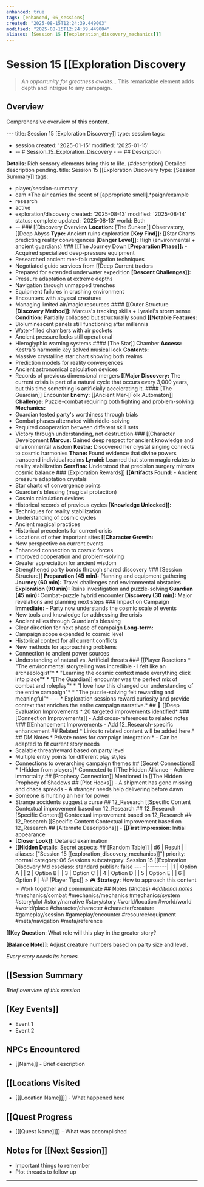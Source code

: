 ```yaml
---
enhanced: true
tags: [enhanced, 06_sessions]
created: "2025-08-15T12:24:39.449003"
modified: "2025-08-15T12:24:39.449004"
aliases: [Session 15 [[exploration_discovery_mechanics]]]
---
```


# Session 15 [[Exploration Discovery

> *An opportunity for greatness awaits...* This remarkable element adds depth and intrigue to any campaign.

## Overview

Comprehensive overview of this content.

--- title: Session 15 [Exploration Discovery]]
type: session
tags:
- session created: '2025-01-15'
modified: '2025-01-15'
- -- # Session_15_Exploration_Discovery - -- ## Description

**Details**: Rich sensory elements bring this to life. {#description} Detailed description pending.
title: Session 15 [[Exploration Discovery
type: [Session Summary]]
tags:
- player/session-summary
- cam
*The air carries the scent of [appropriate smell].*paign/example
- research
- active
- exploration/discovery created: '2025-08-13'
modified: '2025-08-14'
status: complete
updated: '2025-08-13'
world: Both
- -- ### [[Discovery Overview **Location:** [The Sunken]] Observatory, [[Deep Abyss **Type:** Ancient ruins exploration **[Key Find]]:** [[Star Charts predicting reality convergences **[Danger Level]]:** High (environmental + ancient guardians) ### [[The Journey Down **[Preparation Phase]]:** - Acquired specialized deep-pressure equipment
- Researched ancient mer-folk navigation techniques
- Negotiated guide services from [[Deep Current traders
- Prepared for extended underwater expedition **[Descent Challenges]]:**
- Pressure adaptation at extreme depths
- Navigation through unmapped trenches
- Equipment failures in crushing environment
- Encounters with abyssal creatures
- Managing limited air/magic resources #### [[Outer Structure **[Discovery Method]]:** Marcus's tracking skills + Lyralei's storm sense
**Condition:** Partially collapsed but structurally sound
**[[Notable Features:**
- Bioluminescent panels still functioning after millennia
- Water-filled chambers with air pockets
- Ancient pressure locks still operational
- Hieroglyphic warning systems #### [The Star]] Chamber **Access:** Kestra's harmonic key solved musical lock
**Contents:**
- Massive crystalline star chart showing both realms
- Prediction models for reality convergences
- Ancient astronomical calculation devices
- Records of previous dimensional mergers **[[Major Discovery:** The current crisis is part of a natural cycle that occurs every 3,000 years, but this time something is artificially accelerating it. #### [The Guardian]] Encounter **Enemy:** [[Ancient Mer-[Folk Automaton]] **Challenge:** Puzzle-combat requiring both fighting and problem-solving **Mechanics:**
- Guardian tested party's worthiness through trials
- Combat phases alternated with riddle-solving
- Required cooperation between different skill sets
- Victory through understanding, not destruction ### [[Character Development **Marcus:** Gained deep respect for ancient knowledge and environmental wisdom **Kestra:** Discovered her crystal singing connects to cosmic harmonies
**Thane:** Found evidence that divine powers transcend individual realms
**Lyralei:** Learned that storm magic relates to reality stabilization
**Serafina:** Understood that precision surgery mirrors cosmic balance ### [Exploration Rewards]] **[[Artifacts Found:** - Ancient pressure adaptation crystals
- Star charts of convergence points
- Guardian's blessing (magical protection)
- Cosmic calculation devices
- Historical records of previous cycles **[Knowledge Unlocked]]:**
- Techniques for reality stabilization
- Understanding of cosmic cycles
- Ancient magical practices
- Historical precedents for current crisis
- Locations of other important sites **[[Character Growth:**
- New perspective on current events
- Enhanced connection to cosmic forces
- Improved cooperation and problem-solving
- Greater appreciation for ancient wisdom
- Strengthened party bonds through shared discovery ### [Session Structure]] **Preparation (45 min):** Planning and equipment gathering **Journey (60 min):** Travel challenges and environmental obstacles **Exploration (90 min):** Ruins investigation and puzzle-solving **Guardian (45 min):** Combat-puzzle hybrid encounter **Discovery (30 min):** Major revelations and planning next steps ### Impact on Campaign **Immediate:** - Party now understands the cosmic scale of events
- New tools and knowledge for addressing the crisis
- Ancient allies through Guardian's blessing
- Clear direction for next phase of campaign **Long-term:**
- Campaign scope expanded to cosmic level
- Historical context for all current conflicts
- New methods for approaching problems
- Connection to ancient power sources
- Understanding of natural vs. Artificial threats ### [[Player Reactions * "The environmental storytelling was incredible - I felt like an archaeologist"* * "Learning the cosmic context made everything click into place"* * "[The Guardian]] encounter was the perfect mix of combat and roleplay"* * "I love how this changed our understanding of the entire campaign"* * "The puzzle-solving felt rewarding and meaningful"* - -- * Exploration sessions reward curiosity and provide context that enriches the entire campaign narrative.* ## 🔧 [[Deep Evaluation Improvements * 20 targeted improvements identified* ### [Connection Improvements]] - Add cross-references to related notes ### [[Enhancement Improvements - Add 12_Research-specific enhancement ## Related * Links to related content will be added here.* ## DM Notes * Private notes for campaign integration:* - Can be adapted to fit current story needs
- Scalable threat/reward based on party level
- Multiple entry points for different play styles
- Connections to overarching campaign themes ## [Secret Connections]] * [Hidden from players]* Connected to [[The Hidden Alliance - Achieve immortality ## [Prophecy Connection]] Mentioned in [[The Hidden Prophecy of Shadows ## [Plot Hooks]] - A shipment has gone missing and chaos spreads - A stranger needs help delivering before dawn
- Someone is hunting an heir for power
- Strange accidents suggest a curse ## 12_Research [[Specific Content Contextual improvement based on 12_Research ## 12_Research [Specific Content]] Contextual improvement based on 12_Research ## 12_Research [[Specific Content Contextual improvement based on 12_Research ## [Alternate Descriptions]] - **[[First Impression**: Initial appearance
- **[Closer Look]]**: Detailed examination
- **[[Hidden Details**: Secret aspects ## [Random Table]] | d6 | Result |
| aliases: ["Session 15 [[exploration_discovery_mechanics]]"]
priority: normal
category: 06 Sessions
subcategory: Session 15 [[Exploration Discovery.Md
cssclass: standard
publish: false --- -|--------|
| 1 | Option A |
| 2 | Option B |
| 3 | Option C |
| 4 | Option D |
| 5 | Option E |
| 6 | Option F | ## [Player Tips]] > 🎮 **Strategy**: How to approach this content > Work together and communicate ## Notes {#notes} *Additional notes* #mechanics/combat
#mechanics/mechanics
#mechanics/system
#story/plot
#story/narrative
#story/story
#world/location
#world/world
#world/place
#character/character
#character/creature
#gameplay/session
#gameplay/encounter
#resource/equipment
#meta/navigation
#meta/reference

**[[Key Question**: What role will this play in the greater story?

**[Balance Note]]**: Adjust creature numbers based on party size and level.

*Every story needs its heroes.*
## [[Session Summary
*Brief overview of this session*

## [Key Events]]
- Event 1
- Event 2

## NPCs Encountered
- [[Name]] - Brief description

## [[Locations Visited
- [[[Location Name]]]] - What happened here

## [[Quest Progress
- [[[Quest Name]]]] - What was accomplished

## Notes for [[Next Session]]
- Important things to remember
- Plot threads to follow up

---
